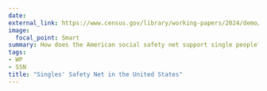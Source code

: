 ```yaml
---
date:
external_link: https://www.census.gov/library/working-papers/2024/demo/sehsd-wp2024-16.html
image:
  focal_point: Smart
summary: How does the American social safety net support single people? We pay particular attention to labor force participation, gender, age, race-ethnicity, and education as the primary socioeconomic and demographic stratifying mechanisms of program participation.
tags:
- WP
- SSN
title: "Singles' Safety Net in the United States"
---
```

